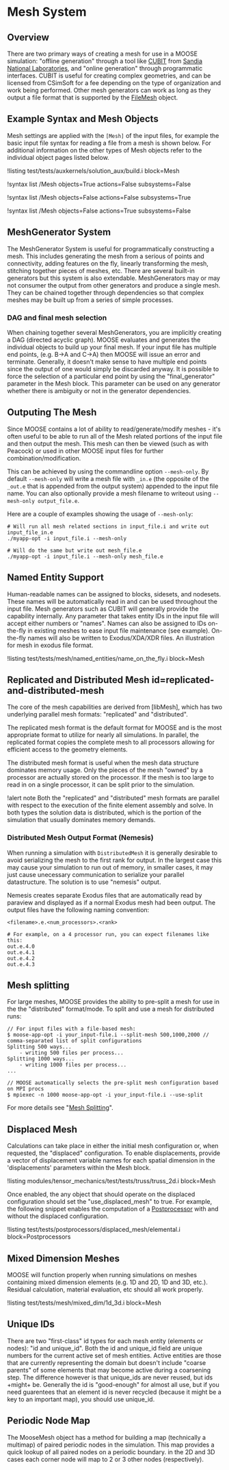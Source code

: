 # Mesh System

## Overview

There are two primary ways of creating a mesh for use in a MOOSE simulation: "offline generation" through
a tool like [CUBIT](https://cubit.sandia.gov/) from [Sandia National Laboratories](http://www.sandia.gov/), and
"online generation" through programmatic interfaces. CUBIT is useful for creating complex geometries, and can be
licensed from CSimSoft for a fee depending on the type of organization and work
being performed. Other mesh generators can work as long as they output a file format that is
supported by the [FileMesh](/FileMesh.md) object.

## Example Syntax and Mesh Objects

Mesh settings are applied with the `[Mesh]` of the input files, for example the basic input file
syntax for reading a file from a mesh is shown below. For additional information on the other types
of Mesh objects refer to the individual object pages listed below.

!listing test/tests/auxkernels/solution_aux/build.i block=Mesh

!syntax list /Mesh objects=True actions=False subsystems=False

!syntax list /Mesh objects=False actions=False subsystems=True

!syntax list /Mesh objects=False actions=True subsystems=False

## MeshGenerator System

The MeshGenerator System is useful for programmatically constructing a mesh. This includes generating the mesh
from a serious of points and connectivity, adding features on the fly, linearly transforming the mesh, stitching
together pieces of meshes, etc. There are several built-in generators but this system is also extendable. MeshGenerators
may or may not consumer the output from other generators and produce a single mesh. They can be chained together
through dependencies so that complex meshes may be built up from a series of simple processes.

### DAG and final mesh selection

When chaining together several MeshGenerators, you are implicitly creating a DAG (directed acyclic graph).
MOOSE evaluates and generates the individual objects to build up your final mesh. If your input file has
multiple end points, (e.g. B->A and C->A) then MOOSE will issue an error and terminate. Generally, it doesn't
make sense to have multiple end points since the output of one would simply be discarded anyway. It is possible
to force the selection of a particular end point by using the "final_generator" parameter in the Mesh block.
This parameter can be used on any generator whether there is ambiguity or not in the generator dependencies.


## Outputing The Mesh

Since MOOSE contains a lot of ability to read/generate/modify meshes - it's often useful to be able to run all of
the Mesh related portions of the input file and then output the mesh.  This mesh can then be viewed (such as
with Peacock) or used in other MOOSE input files for further combination/modification.

This can be achieved by using the commandline option `--mesh-only`.  By default `--mesh-only` will write a
mesh file with `_in.e` (the opposite of the `_out.e` that is appended from the output system)
appended to the input file name.  You can also optionally provide a mesh filename to
writeout using `--mesh-only output_file.e`.

Here are a couple of examples showing the usage of `--mesh-only`:

```
# Will run all mesh related sections in input_file.i and write out input_file_in.e
./myapp-opt -i input_file.i --mesh-only

# Will do the same but write out mesh_file.e
./myapp-opt -i input_file.i --mesh-only mesh_file.e
```

## Named Entity Support

Human-readable names can be assigned to blocks, sidesets, and nodesets. These names will be
automatically read in and can be used throughout the input file. Mesh generators such as CUBIT will
generally provide the capability internally.  Any parameter that takes entity IDs in the input file
will accept either numbers or "names". Names can also be assigned to IDs on-the-fly in existing
meshes to ease input file maintenance (see example). On-the-fly names will also be written to
Exodus/XDA/XDR files. An illustration for mesh in exodus file format.

!listing test/tests/mesh/named_entities/name_on_the_fly.i block=Mesh

## Replicated and Distributed Mesh id=replicated-and-distributed-mesh

The core of the mesh capabilities are derived from [libMesh], which has two underlying
parallel mesh formats: "replicated" and "distributed".

The replicated mesh format is the default format for MOOSE and is the most appropriate format to
utilize for nearly all simulations. In parallel, the replicated format copies the complete mesh to
all processors allowing for efficient access to the geometry elements.

The distributed mesh format is useful when the mesh data structure dominates memory usage. Only the
pieces of the mesh "owned" by a processor are actually stored on the processor. If the mesh is too
large to read in on a single processor, it can be split prior to the simulation.

!alert note
Both the "replicated" and "distributed" mesh formats are parallel with respect to the execution of
the finite element assembly and solve. In both types the solution data is distributed, which is
the portion of the simulation that usually dominates memory demands.

### Distributed Mesh Output Format (Nemesis)

When running a simulation with `DistributedMesh` it is generally desirable to avoid serializing
the mesh to the first rank for output. In the largest case this may cause your simulation to run
out of memory, in smaller cases, it may just cause unecessary communication to serialize your
parallel datastructure. The solution is to use "nemesis" output.

Nemesis creates separate Exodus files that are automatically read by paraview and displayed as
if a normal Exodus mesh had been output. The output files have the following naming convention:

```
<filename>.e.<num_processors>.<rank>

# For example, on a 4 processor run, you can expect filenames like this:
out.e.4.0
out.e.4.1
out.e.4.2
out.e.4.3
```

## Mesh splitting

For large meshes, MOOSE provides the ability to pre-split a mesh for use in the the "distributed"
format/mode.  To split and use a mesh for distributed runs:

```
// For input files with a file-based mesh:
$ moose-app-opt -i your_input-file.i --split-mesh 500,1000,2000 // comma-separated list of split configurations
Splitting 500 ways...
    - writing 500 files per process...
Splitting 1000 ways...
    - writing 1000 files per process...
...

// MOOSE automatically selects the pre-split mesh configuration based on MPI procs
$ mpiexec -n 1000 moose-app-opt -i your_input-file.i --use-split
```

For more details see "[Mesh Splitting](/Mesh/splitting.md)".

## Displaced Mesh

Calculations can take place in either the initial mesh configuration or, when requested, the
"displaced" configuration. To enable displacements, provide a vector of displacement variable names
for each spatial dimension in the 'displacements' parameters within the Mesh block.

!listing modules/tensor_mechanics/test/tests/truss/truss_2d.i block=Mesh

Once enabled, the any object that should operate on the displaced configuration should set the
"use_displaced_mesh" to true. For example, the following snippet enables the computation of a
[Postprocessor](/Postprocessors/index.md) with and without the displaced configuration.

!listing test/tests/postprocessors/displaced_mesh/elemental.i block=Postprocessors

## Mixed Dimension Meshes

MOOSE will function properly when running simulations on meshes containing mixed dimension elements
(e.g. 1D and 2D, 1D and 3D, etc.). Residual calculation, material evaluation, etc should all work properly.

!listing test/tests/mesh/mixed_dim/1d_3d.i block=Mesh

## Unique IDs

There are two "first-class" id types for each mesh entity (elements or nodes): "id and unique_id". Both the id
and unique_id field are unique numbers for the current active set of mesh entities. Active entities are those
that are currently representing the domain but doesn't include "coarse parents" of some elements that may become
active during a coarsening step. The difference however is that unique_ids are never reused, but ids +might+ be.
Generally the id is "good-enough" for almost all use, but if you need guarentees that an element id is never
recycled (because it might be a key to an important map), you should use unique_id.

## Periodic Node Map

The MooseMesh object has a method for building a map (technically a multimap) of paired periodic nodes in the
simulation. This map provides a quick lookup of all paired nodes on a periodic boundary. in the 2D and 3D cases
each corner node will map to 2 or 3 other nodes (respectively).